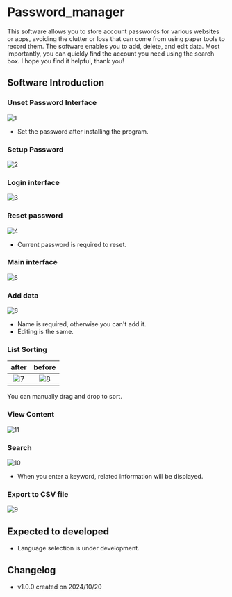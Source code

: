 # Password_manager

This software allows you to store account passwords for various websites or apps, avoiding the clutter or loss that can come from using paper tools to record them. The software enables you to add, delete, and edit data. Most importantly, you can quickly find the account you need using the search box. I hope you find it helpful, thank you!

## Software Introduction

### Unset Password Interface
![1](Images/1.png)
* Set the password after installing the program.

### Setup Password
![2](Images/2.png)

### Login interface
![3](Images/3.png)

### Reset password
![4](Images/4.png)
* Current password is required to reset.

### Main interface
![5](Images/5.png)

### Add data
![6](Images/6.png)
* Name is required, otherwise you can't add it.
* Editing is the same.

### List Sorting
| after | before |
| :------: | :------: |
| ![7](Images/7.png) | ![8](Images/8.png) |

You can manually drag and drop to sort.

### View Content
![11](Images/11.png)

### Search
![10](Images/10.png)
* When you enter a keyword, related information will be displayed.

### Export to CSV file
![9](Images/9.png)

## Expected to developed
* Language selection is under development.

## Changelog

* v1.0.0 created on 2024/10/20